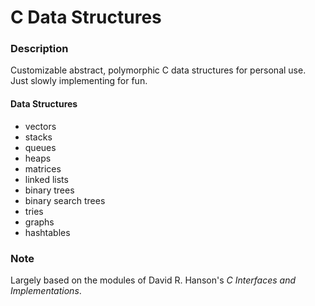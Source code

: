 # C Data Structures

### Description
Customizable abstract, polymorphic C data structures for personal use. Just slowly implementing for fun.

#### Data Structures
- vectors
- stacks
- queues
- heaps
- matrices
- linked lists
- binary trees
- binary search trees
- tries
- graphs
- hashtables

### Note
Largely based on the modules of David R. Hanson's _C Interfaces and Implementations_.
